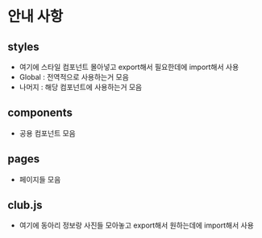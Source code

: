 # 안내 사항

## styles

- 여기에 스타일 컴포넌트 몰아넣고 export해서 필요한데에 import해서 사용
- Global : 전역적으로 사용하는거 모음
- 나머지 : 해당 컴포넌트에 사용하는거 모음

## components

- 공용 컴포넌트 모음

## pages

- 페이지들 모음

## club.js

- 여기에 동아리 정보랑 사진들 모아놓고 export해서 원하는데에 import해서 사용

